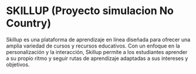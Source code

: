 # SKILLUP (Proyecto simulacion No Country)
Skillup es una plataforma de aprendizaje en línea diseñada para ofrecer una amplia variedad de cursos y recursos educativos. Con un enfoque en la personalización y la interacción, Skillup permite a los estudiantes aprender a su propio ritmo y seguir rutas de aprendizaje adaptadas a sus intereses y objetivos.

